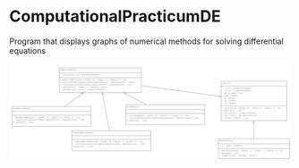 # ComputationalPracticumDE

Program that displays graphs of numerical methods for solving differential equations

![Image of UML-diagram](https://github.com/MaximInnopolis/ComputationalPracticumDE/blob/main/UML-diagram.png)
